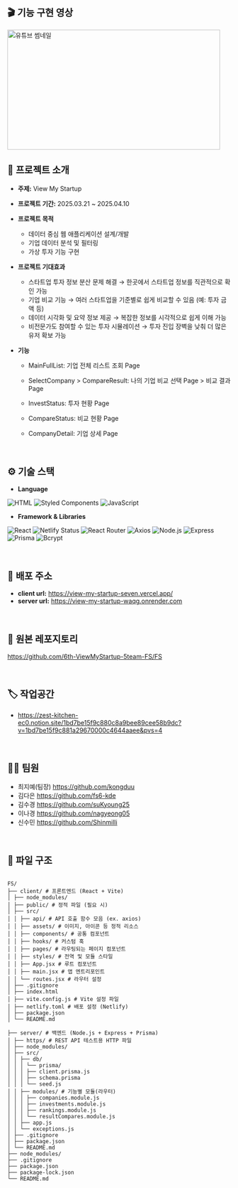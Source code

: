 ## 🎬 기능 구현 영상
<a href="https://www.youtube.com/watch?v=GjIuis9ayFw" target="_blank" rel="noopener noreferrer">
  <img src="https://img.youtube.com/vi/GjIuis9ayFw/hqdefault.jpg" width="480" height="270" alt="유튜브 썸네일" />
</a>

<br/>

## 🙋 프로젝트 소개
- **주제:**
  View My Startup

- **프로젝트 기간:**
 2025.03.21 ~ 2025.04.10

- **프로젝트 목적**
  - 데이터 중심 웹 애플리케이션 설계/개발
  - 기업 데이터 분석 및 필터링
  - 가상 투자 기능 구현
 
- **프로젝트 기대효과**
  - 스타트업 투자 정보 분산 문제 해결 → 한곳에서 스타트업 정보를 직관적으로 확인 가능
  - 기업 비교 기능 → 여러 스타트업을 기준별로 쉽게 비교할 수 있음 (예: 투자 금액 등)
  - 데이터 시각화 및 요약 정보 제공 → 복잡한 정보를 시각적으로 쉽게 이해 가능
  - 비전문가도 참여할 수 있는 투자 시뮬레이션 → 투자 진입 장벽을 낮춰 더 많은 유저 확보 가능
  
- **기능**
  - MainFullList: 기업 전체 리스트 조회 Page
  - SelectCompany > CompareResult: 나의 기업 비교 선택 Page > 비교 결과 Page
  - InvestStatus: 투자 현황 Page
  - CompareStatus: 비교 현황 Page
  - CompanyDetail: 기업 상세 Page

    <br/>
    
## ⚙️ 기술 스택

- **Language**

![HTML](https://img.shields.io/badge/HTML5-E34F26?style=flat&logo=html5&logoColor=white)
![Styled Components](https://img.shields.io/badge/Styled--Components-DB7093?style=flat&logo=styled-components&logoColor=white)
![JavaScript](https://img.shields.io/badge/JavaScript-F7DF1E?style=flat&logo=javascript&logoColor=black)

- **Framework & Libraries**

![React](https://img.shields.io/badge/React-61DAFB?style=flat&logo=react&logoColor=black)
![Netlify Status](https://img.shields.io/badge/Netlify-00C7B7?style=flat&logo=netlify&logoColor=white)
![React Router](https://img.shields.io/badge/React--Router--DOM-CA4245?style=flat&logo=reactrouter&logoColor=white)
![Axios](https://img.shields.io/badge/Axios-5A29E4?style=flat&logo=axios&logoColor=white)
![Node.js](https://img.shields.io/badge/Node.js-339933?style=flat&logo=node.js&logoColor=white)
![Express](https://img.shields.io/badge/Express-000000?style=flat&logo=express&logoColor=white)
![Prisma](https://img.shields.io/badge/Prisma-2D3748?style=flat&logo=prisma&logoColor=white)
![Bcrypt](https://img.shields.io/badge/Bcrypt-orange?style=flat)

<br/>

## 🔗 배포 주소
- **client url:** https://view-my-startup-seven.vercel.app/
- **server url:** https://view-my-startup-waqg.onrender.com

<br/>

## 💾 원본 레포지토리 
https://github.com/6th-ViewMyStartup-5team-FS/FS

  <br/>
  
## 🏷️ 작업공간
- https://zest-kitchen-ec0.notion.site/1bd7be15f9c880c8a9bee89cee58b9dc?v=1bd7be15f9c881a29670000c4644aaee&pvs=4

<br/>

## 🧑‍💻 팀원
- 최지예(팀장) https://github.com/kongduu
- 김다은 https://github.com/fs6-kde
- 김수경 https://github.com/suKyoung25
- 이나경 https://github.com/nagyeong05
- 신수민 https://github.com/Shinmilli

<br/>

## 📁 파일 구조

<pre><code>
FS/
├── client/ # 프론트엔드 (React + Vite)
│ ├── node_modules/
│ ├── public/ # 정적 파일 (필요 시)
│ ├── src/
│ │ ├── api/ # API 호출 함수 모음 (ex. axios)
│ │ ├── assets/ # 이미지, 아이콘 등 정적 리소스
│ │ ├── components/ # 공통 컴포넌트
│ │ ├── hooks/ # 커스텀 훅
│ │ ├── pages/ # 라우팅되는 페이지 컴포넌트
│ │ ├── styles/ # 전역 및 모듈 스타일
│ │ ├── App.jsx # 루트 컴포넌트
│ │ ├── main.jsx # 앱 엔트리포인트
│ │ └── routes.jsx # 라우터 설정
│ ├── .gitignore
│ ├── index.html
│ ├── vite.config.js # Vite 설정 파일
│ ├── netlify.toml # 배포 설정 (Netlify)
│ ├── package.json
│ └── README.md

├── server/ # 백엔드 (Node.js + Express + Prisma)
│ ├── https/ # REST API 테스트용 HTTP 파일
│ ├── node_modules/
│ ├── src/
│ │ ├── db/
│ │ │ └── prisma/
│ │ │ ├── client.prisma.js
│ │ │ ├── schema.prisma
│ │ │ └── seed.js
│ │ ├── modules/ # 기능별 모듈(라우터)
│ │ │ ├── companies.module.js
│ │ │ ├── investments.module.js
│ │ │ ├── rankings.module.js
│ │ │ └── resultCompares.module.js
│ │ ├── app.js  
│ │ └── exceptions.js  
│ ├── .gitignore
│ ├── package.json
│ └── README.md
├── node_modules/  
├── .gitignore
├── package.json  
├── package-lock.json
└── README.md
</code></pre>
